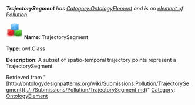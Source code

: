 ___TrajectorySegment__ has [Category:OntologyElement](../../Category/OntologyElement.md "Category:OntologyElement") and is an [element of](../../Property/ElementOf.md "Property:ElementOf") [Pollution](../../Submissions/Pollution.md "Submissions:Pollution")_


  




[![Class](../../images/thumb/2/27/Class.gif/45px-Class.gif)](../../Image/Class.gif.md "Class")
__Name__: TrajectorySegment 


__Type:__ owl:Class 


__Description__: A subset of spatio-temporal trajectory points represent a TrajectorySegment 





Retrieved from "[http://ontologydesignpatterns.org/wiki/Submissions:Pollution/TrajectorySegment](../../Submissions/Pollution/TrajectorySegment.md)"
 [Category](http://ontologydesignpatterns.org/wiki/Special:Categories "Special:Categories"): [OntologyElement](../../Category/OntologyElement.md "Category:OntologyElement")